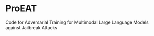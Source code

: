 # ProEAT
Code for Adversarial Training for Multimodal Large Language Models against Jailbreak Attacks
